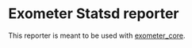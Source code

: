 # Exometer Statsd reporter

This reporter is meant to be used with [exometer_core](https://github.com/Feuerlabs/exometer_core).
